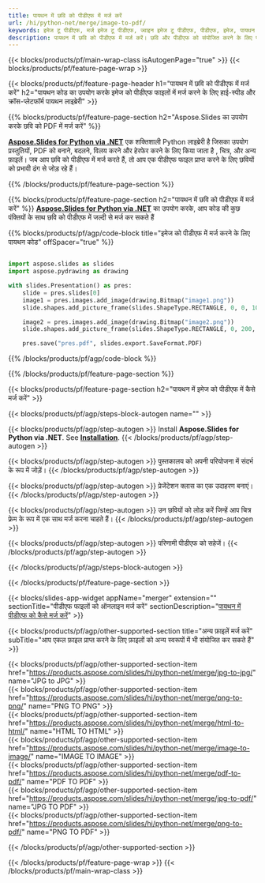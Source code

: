 ```yaml
---
title: पायथन में छवि को पीडीएफ में मर्ज करें
url: /hi/python-net/merge/image-to-pdf/
keywords: इमेज टू पीडीएफ, मर्ज इमेज टू पीडीएफ, ज्वाइन इमेज टू पीडीएफ, पीडीएफ, इमेज, पायथन एपीआई, पायथन लाइब्रेरी
description: पायथन में छवि को पीडीएफ में मर्ज करें। छवि और पीडीएफ को संयोजित करने के लिए पायथन लाइब्रेरी एपीआई का उपयोग करें
---
```


{{< blocks/products/pf/main-wrap-class isAutogenPage="true" >}}
{{< blocks/products/pf/feature-page-wrap >}}

{{< blocks/products/pf/feature-page-header h1="पायथन में छवि को पीडीएफ में मर्ज करें" h2="पायथन कोड का उपयोग करके इमेज को पीडीएफ फाइलों में मर्ज करने के लिए हाई-स्पीड और क्रॉस-प्लेटफॉर्म पायथन लाइब्रेरी" >}}

{{% blocks/products/pf/feature-page-section h2="Aspose.Slides का उपयोग करके छवि को PDF में मर्ज करें" %}}

[**Aspose.Slides for Python via .NET**](https://products.aspose.com/slides/hi/python-net/) एक शक्तिशाली Python लाइब्रेरी है जिसका उपयोग प्रस्तुतियों, PDF को बनाने, बदलने, विलय करने और हेरफेर करने के लिए किया जाता है , चित्र, और अन्य फ़ाइलें। जब आप छवि को पीडीएफ में मर्ज करते हैं, तो आप एक पीडीएफ फाइल प्राप्त करने के लिए छवियों को प्रभावी ढंग से जोड़ रहे हैं।

{{% /blocks/products/pf/feature-page-section %}}




{{% blocks/products/pf/feature-page-section  h2="पायथन में छवि को पीडीएफ में मर्ज करें" %}}
[**Aspose.Slides for Python via .NET**](https://products.aspose.com/slides/hi/python-net/) का उपयोग करके, आप कोड की कुछ पंक्तियों के साथ छवि को पीडीएफ में जल्दी से मर्ज कर सकते हैं

{{% blocks/products/pf/agp/code-block title="इमेज को पीडीएफ में मर्ज करने के लिए पायथन कोड" offSpacer="true" %}}
```python

import aspose.slides as slides
import aspose.pydrawing as drawing

with slides.Presentation() as pres:
    slide = pres.slides[0]
    image1 = pres.images.add_image(drawing.Bitmap("image1.png"))
	slide.shapes.add_picture_frame(slides.ShapeType.RECTANGLE, 0, 0, 100, 100, image1)

    image2 = pres.images.add_image(drawing.Bitmap("image2.png"))
	slide.shapes.add_picture_frame(slides.ShapeType.RECTANGLE, 0, 200, 100, 100, image2)

    pres.save("pres.pdf", slides.export.SaveFormat.PDF)
```
{{% /blocks/products/pf/agp/code-block %}}

{{% /blocks/products/pf/feature-page-section %}}




{{< blocks/products/pf/feature-page-section  h2="पायथन में इमेज को पीडीएफ में कैसे मर्ज करें" >}}


{{< blocks/products/pf/agp/steps-block-autogen name="" >}}


{{< blocks/products/pf/agp/step-autogen >}}
Install **Aspose.Slides for Python via .NET**. See [**Installation**](https://docs.aspose.com/slides/python-net/installation/).
{{< /blocks/products/pf/agp/step-autogen >}}

{{< blocks/products/pf/agp/step-autogen >}}
पुस्तकालय को अपनी परियोजना में संदर्भ के रूप में जोड़ें।
{{< /blocks/products/pf/agp/step-autogen >}}

{{< blocks/products/pf/agp/step-autogen >}}
प्रेजेंटेशन क्लास का एक उदाहरण बनाएं।
{{< /blocks/products/pf/agp/step-autogen >}}

{{< blocks/products/pf/agp/step-autogen >}}
उन छवियों को लोड करें जिन्हें आप चित्र फ़्रेम के रूप में एक साथ मर्ज करना चाहते हैं।
{{< /blocks/products/pf/agp/step-autogen >}}

{{< blocks/products/pf/agp/step-autogen >}}
परिणामी पीडीएफ को सहेजें।
{{< /blocks/products/pf/agp/step-autogen >}}


{{< /blocks/products/pf/agp/steps-block-autogen >}}


{{< /blocks/products/pf/feature-page-section >}}




{{< blocks/slides-app-widget  appName="merger" extension="" sectionTitle="पीडीएफ फाइलों को ऑनलाइन मर्ज करें" sectionDescription="[पायथन में पीडीएफ को कैसे मर्ज करें](https://products.aspose.com/slides/hi/python-net/merge/pdf/)" >}}

{{< blocks/products/pf/agp/other-supported-section title="अन्य फ़ाइलें मर्ज करें" subTitle="आप एकल फ़ाइल प्राप्त करने के लिए फ़ाइलों को अन्य स्वरूपों में भी संयोजित कर सकते हैं" >}}

{{< blocks/products/pf/agp/other-supported-section-item href="https://products.aspose.com/slides/hi/python-net/merge/jpg-to-jpg/" name="JPG to JPG" >}}  
{{< blocks/products/pf/agp/other-supported-section-item href="https://products.aspose.com/slides/hi/python-net/merge/png-to-png/" name="PNG TO PNG" >}}  
{{< blocks/products/pf/agp/other-supported-section-item href="https://products.aspose.com/slides/hi/python-net/merge/html-to-html/" name="HTML TO HTML" >}}  
{{< blocks/products/pf/agp/other-supported-section-item href="https://products.aspose.com/slides/hi/python-net/merge/image-to-image/" name="IMAGE TO IMAGE" >}}  
{{< blocks/products/pf/agp/other-supported-section-item href="https://products.aspose.com/slides/hi/python-net/merge/pdf-to-pdf/" name="PDF TO PDF" >}}  
{{< blocks/products/pf/agp/other-supported-section-item href="https://products.aspose.com/slides/hi/python-net/merge/jpg-to-pdf/" name="JPG TO PDF" >}}  
{{< blocks/products/pf/agp/other-supported-section-item href="https://products.aspose.com/slides/hi/python-net/merge/png-to-pdf/" name="PNG TO PDF" >}}  
  


{{< /blocks/products/pf/agp/other-supported-section >}}

{{< /blocks/products/pf/feature-page-wrap >}}
{{< /blocks/products/pf/main-wrap-class >}}